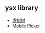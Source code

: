 ## ysx library

- [虚拟树](./projects/VirtualTree/README.md)
- [Mobile Picker](./projects/mobile-picker/README.md)